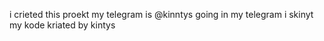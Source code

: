 
i crieted this proekt
my telegram is @kinntys
going in my telegram i skinyt my kode
kriated by kintys

